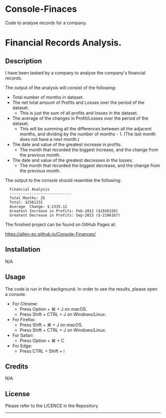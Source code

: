# Console-Finaces
Code to analyse records for a company.

# Financial Records Analysis.

## Description

I have been tasked by a company to analyse the company's financial records.

The output of the analysis will consist of the following:
* Total number of months in dataset.
* The net total amount of Profits and Losses over the period of the dataset.
  * This is just the sum of all profits and losses in the dataset.
* The average of the changes in Profit/Losses over the period of the dataset.
  * This will be summing all the differences between all the adjacent months, and dividing by the number of months - 1. (The last month does not have a next month.)
* The date and value of the greatest increase in profits.
  * The month that recorded the biggest increase, and the change from the previous month.
* The date and value of the greatest decresses in the losses.
  * The month that recorded the biggest decrease, and the change from the previous month.

The output to the console should resemble the following:

```text
  Financial Analysis
  ----------------------------
  Total Months: 25
  Total: $2561231
  Average  Change: $-2315.12
  Greatest Increase in Profits: Feb-2012 ($1926159)
  Greatest Decrease in Profits: Sep-2013 ($-2196167)
  ```
  
The finished project can be found on GitHub Pages at:
 
 https://allen-ec.github.io/Console-Finances/

## Installation

N/A

## Usage

The code is run in the background.
In order to see the results, please open a console.
* For Chrome:
  * Press Option + ⌘ + J on macOS.
  * Press Shift + CTRL + J on Windows/Linux.
* For Firefox:
  * Press Shift + ⌘ + J on macOS.
  * Press Shift + CTRL + J on Windows/Linux.
* For Safari:
  * Press Option + ⌘ + C
* For Edge:
  * Press CTRL + Shift + i
 
## Credits

N/A

## License

Please refer to the LICENCE in the Repository.

---
